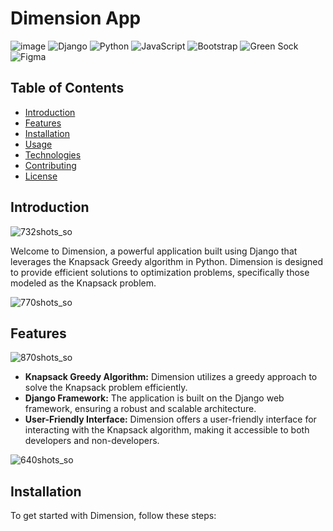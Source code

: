 # Dimension App
![image](https://github.com/Rahmn-Dev/Dimension-Django/assets/66931894/e539cc22-0d27-4428-bad5-76cebacb4289)
![Django](https://img.shields.io/badge/django-%23092E20.svg?style=for-the-badge&logo=django&logoColor=white) ![Python](https://img.shields.io/badge/python-3670A0?style=for-the-badge&logo=python&logoColor=ffdd54) ![JavaScript](https://img.shields.io/badge/javascript-%23323330.svg?style=for-the-badge&logo=javascript&logoColor=%23F7DF1E) ![Bootstrap](https://img.shields.io/badge/bootstrap-%238511FA.svg?style=for-the-badge&logo=bootstrap&logoColor=white) ![Green Sock](https://img.shields.io/badge/green%20sock-88CE02?style=for-the-badge&logo=greensock&logoColor=white) ![Figma](https://img.shields.io/badge/figma-%23F24E1E.svg?style=for-the-badge&logo=figma&logoColor=white)


## Table of Contents
- [Introduction](#introduction)
- [Features](#features)
- [Installation](#installation)
- [Usage](#usage)
- [Technologies](#technologies)
- [Contributing](#contributing)
- [License](#license)

## Introduction
![732shots_so](https://github.com/Rahmn-Dev/Dimension-Django/assets/66931894/e15e820f-cbc2-4a53-89b6-4dc977c4da92)

Welcome to Dimension, a powerful application built using Django that leverages the Knapsack Greedy algorithm in Python. Dimension is designed to provide efficient solutions to optimization problems, specifically those modeled as the Knapsack problem.

![770shots_so](https://github.com/Rahmn-Dev/Dimension-Django/assets/66931894/a1188f4f-750a-45c7-a9be-a0bb03eb15d5)

## Features
![870shots_so](https://github.com/Rahmn-Dev/Dimension-Django/assets/66931894/c31bd16a-81ee-45da-a766-64072ab4d2e2)

- **Knapsack Greedy Algorithm:** Dimension utilizes a greedy approach to solve the Knapsack problem efficiently.
- **Django Framework:** The application is built on the Django web framework, ensuring a robust and scalable architecture.
- **User-Friendly Interface:** Dimension offers a user-friendly interface for interacting with the Knapsack algorithm, making it accessible to both developers and non-developers.

![640shots_so](https://github.com/Rahmn-Dev/Dimension-Django/assets/66931894/45a8f973-7400-415a-8a71-e054182f3118)

## Installation
To get started with Dimension, follow these steps:
